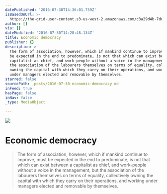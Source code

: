 ```yaml
---
datePublished: '2016-07-30T14:36:01.759Z'
isBasedOnUrl: >-
  https://the-grid-user-content.s3-us-west-2.amazonaws.com/c3a29d4b-7dd7-4b4f-b151-d1ef62d7ca17.jpg
author: []
via: {}
dateModified: '2016-07-30T14:28:48.134Z'
title: Economic democracy
publisher: {}
description: >-
  The form of association, however, which if mankind continue to improve, must
  be expected in the end to predominate, is not that which can exist between a
  capitalist as chief, and work-people without a voice in the management, but
  the association of the labourers themselves on terms of equality, collectively
  owning the capital with which they carry on their operations, and working
  under managers elected and removable by themselves.
starred: false
sourcePath: _posts/2016-07-30-economic-democracy.md
inFeed: true
hasPage: false
inNav: false
_type: MediaObject

---
```

![](https://the-grid-user-content.s3-us-west-2.amazonaws.com/c3a29d4b-7dd7-4b4f-b151-d1ef62d7ca17.jpg)

# **Economic democracy**

> The form of association, however, which if mankind continue to improve, must be expected in the end to predominate, is not that which can exist between a capitalist as chief, and work-people without a voice in the management, but the association of the labourers themselves on terms of equality, collectively owning the capital with which they carry on their operations, and working under managers elected and removable by themselves.